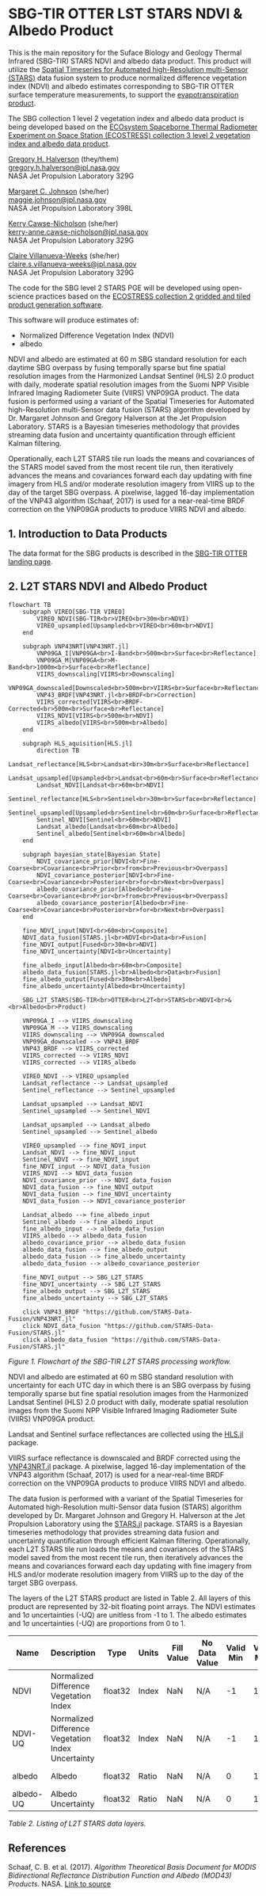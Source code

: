 # SBG-TIR OTTER LST STARS NDVI & Albedo Product

This is the main repository for the Suface Biology and Geology Thermal Infrared (SBG-TIR) STARS NDVI and albedo data product. This product will utilize the [Spatial Timeseries for Automated high-Resolution multi-Sensor (STARS)](https://github.com/STARS-Data-Fusion) data fusion system to produce normalized difference vegetation index (NDVI) and albedo estimates corresponding to SBG-TIR OTTER surface temperature measurements, to support the [evapotranspiration product](https://github.com/sbg-tir/SBG-TIR-L3-ET).

The SBG collection 1 level 2 vegetation index and albedo data product is being developed based on the [ECOsystem Spaceborne Thermal Radiometer Experiment on Space Station (ECOSTRESS) collection 3 level 2 vegetation index and albedo data product](https://github.com/ECOSTRESS-Collection-3/ECOv003-L2-STARS).

[Gregory H. Halverson](https://github.com/gregory-halverson-jpl) (they/them)<br>
[gregory.h.halverson@jpl.nasa.gov](mailto:gregory.h.halverson@jpl.nasa.gov)<br>
NASA Jet Propulsion Laboratory 329G

[Margaret C. Johnson](https://github.com/majohnso) (she/her)<br>
[maggie.johnson@jpl.nasa.gov](mailto:maggie.johnson@jpl.nasa.gov)<br>
NASA Jet Propulsion Laboratory 398L

[Kerry Cawse-Nicholson](https://github.com/kcawse) (she/her)<br>
[kerry-anne.cawse-nicholson@jpl.nasa.gov](mailto:kerry-anne.cawse-nicholson@jpl.nasa.gov)<br>
NASA Jet Propulsion Laboratory 329G

[Claire Villanueva-Weeks](https://github.com/clairesvw) (she/her)<br>
[claire.s.villanueva-weeks@jpl.nasa.gov](mailto:claire.s.villanueva-weeks@jpl.nasa.gov)<br>
NASA Jet Propulsion Laboratory 329G

The code for the SBG level 2 STARS PGE will be developed using open-science practices based on the [ECOSTRESS collection 2 gridded and tiled product generation software](https://github.com/ECOSTRESS-Collection-2/ECOSTRESS-Collection-2).

This software will produce estimates of:
- Normalized Difference Vegetation Index (NDVI)
- albedo

NDVI and albedo are estimated at 60 m SBG standard resolution for each daytime SBG overpass by fusing temporally sparse but fine spatial resolution images from the Harmonized Landsat Sentinel (HLS) 2.0 product with daily, moderate spatial resolution images from the Suomi NPP Visible Infrared Imaging Radiometer Suite (VIIRS) VNP09GA product. The data fusion is performed using a variant of the Spatial Timeseries for Automated high-Resolution multi-Sensor data fusion (STARS) algorithm developed by Dr. Margaret Johnson and Gregory Halverson at the Jet Propulsion Laboratory. STARS is a Bayesian timeseries methodology that provides streaming data fusion and uncertainty quantification through efficient Kalman filtering.

Operationally, each L2T STARS tile run loads the means and covariances of the STARS model saved from the most recent tile run, then iteratively advances the means and covariances forward each day updating with fine imagery from HLS and/or moderate resolution imagery from VIIRS up to the day of the target SBG overpass. A pixelwise, lagged 16-day implementation of the VNP43 algorithm (Schaaf, 2017) is used for a near-real-time BRDF correction on the VNP09GA products to produce VIIRS NDVI and albedo.

## 1. Introduction to Data Products

The data format for the SBG products is described in the [SBG-TIR OTTER landing page](https://github.com/sbg-tir).

## 2. L2T STARS NDVI and Albedo Product

```mermaid
flowchart TB
    subgraph VIREO[SBG-TIR VIREO]
        VIREO_NDVI(SBG-TIR<br>VIREO<br>30m<br>NDVI)
        VIREO_upsampled[Upsampled<br>VIREO<br>60m<br>NDVI]
    end

    subgraph VNP43NRT[VNP43NRT.jl]
        VNP09GA_I[VNP09GA<br>I-Band<br>500m<br>Surface<br>Reflectance]
        VNP09GA_M[VNP09GA<br>M-Band<br>1000m<br>Surface<br>Reflectance]
        VIIRS_downscaling[VIIRS<br>Downscaling]
        VNP09GA_downscaled[Downscaled<br>500m<br>VIIRS<br>Surface<br>Reflectance]
        VNP43_BRDF[VNP43NRT.jl<br>BRDF<br>Correction]
        VIIRS_corrected[VIIRS<br>BRDF-Corrected<br>500m<br>Surface<br>Reflectance]
        VIIRS_NDVI[VIIRS<br>500m<br>NDVI]
        VIIRS_albedo[VIIRS<br>500m<br>Albedo]
    end

    subgraph HLS_aquisition[HLS.jl]
        direction TB
        Landsat_reflectance[HLS<br>Landsat<br>30m<br>Surface<br>Reflectance]
        Landsat_upsampled[Upsampled<br>Landsat<br>60m<br>Surface<br>Reflectance]
        Landsat_NDVI[Landsat<br>60m<br>NDVI]
        Sentinel_reflectance[HLS<br>Sentinel<br>30m<br>Surface<br>Reflectance]
        Sentinel_upsampled[Upsampled<br>Sentinel<br>60m<br>Surface<br>Reflectance]
        Sentinel_NDVI[Sentinel<br>60m<br>NDVI]
        Landsat_albedo[Landsat<br>60m<br>Albedo]
        Sentinel_albedo[Sentinel<br>60m<br>Albedo]
    end

    subgraph bayesian_state[Bayesian State]
        NDVI_covariance_prior[NDVI<br>Fine-Coarse<br>Covariance<br>Prior<br>from<br>Previous<br>Overpass]
        NDVI_covariance_posterior[NDVI<br>Fine-Coarse<br>Covariance<br>Posterior<br>for<br>Next<br>Overpass]
        albedo_covariance_prior[Albedo<br>Fine-Coarse<br>Covariance<br>Prior<br>from<br>Previous<br>Overpass]
        albedo_covariance_posterior[Albedo<br>Fine-Coarse<br>Covariance<br>Posterior<br>for<br>Next<br>Overpass]
    end

    fine_NDVI_input[NDVI<br>60m<br>Composite]
    NDVI_data_fusion[STARS.jl<br>NDVI<br>Data<br>Fusion]
    fine_NDVI_output[Fused<br>30m<br>NDVI]
    fine_NDVI_uncertainty[NDVI<br>Uncertainty]

    fine_albedo_input[Albedo<br>60m<br>Composite]
    albedo_data_fusion[STARS.jl<br>Albedo<br>Data<br>Fusion]
    fine_albedo_output[Fused<br>30m<br>Albedo]
    fine_albedo_uncertainty[Albedo<br>Uncertainty]

    SBG_L2T_STARS(SBG-TIR<br>OTTER<br>L2T<br>STARS<br>NDVI<br>&<br>Albedo<br>Product)

    VNP09GA_I --> VIIRS_downscaling
    VNP09GA_M --> VIIRS_downscaling
    VIIRS_downscaling --> VNP09GA_downscaled
    VNP09GA_downscaled --> VNP43_BRDF
    VNP43_BRDF --> VIIRS_corrected
    VIIRS_corrected --> VIIRS_NDVI
    VIIRS_corrected --> VIIRS_albedo

    VIREO_NDVI --> VIREO_upsampled
    Landsat_reflectance --> Landsat_upsampled
    Sentinel_reflectance --> Sentinel_upsampled

    Landsat_upsampled --> Landsat_NDVI
    Sentinel_upsampled --> Sentinel_NDVI

    Landsat_upsampled --> Landsat_albedo
    Sentinel_upsampled --> Sentinel_albedo

    VIREO_upsampled --> fine_NDVI_input
    Landsat_NDVI --> fine_NDVI_input
    Sentinel_NDVI --> fine_NDVI_input
    fine_NDVI_input --> NDVI_data_fusion
    VIIRS_NDVI --> NDVI_data_fusion
    NDVI_covariance_prior --> NDVI_data_fusion
    NDVI_data_fusion --> fine_NDVI_output
    NDVI_data_fusion --> fine_NDVI_uncertainty
    NDVI_data_fusion --> NDVI_covariance_posterior

    Landsat_albedo --> fine_albedo_input
    Sentinel_albedo --> fine_albedo_input
    fine_albedo_input --> albedo_data_fusion
    VIIRS_albedo --> albedo_data_fusion
    albedo_covariance_prior --> albedo_data_fusion
    albedo_data_fusion --> fine_albedo_output
    albedo_data_fusion --> fine_albedo_uncertainty
    albedo_data_fusion --> albedo_covariance_posterior

    fine_NDVI_output --> SBG_L2T_STARS
    fine_NDVI_uncertainty --> SBG_L2T_STARS
    fine_albedo_output --> SBG_L2T_STARS
    fine_albedo_uncertainty --> SBG_L2T_STARS

    click VNP43_BRDF "https://github.com/STARS-Data-Fusion/VNP43NRT.jl"
    click NDVI_data_fusion "https://github.com/STARS-Data-Fusion/STARS.jl"
    click albedo_data_fusion "https://github.com/STARS-Data-Fusion/STARS.jl"
```

*Figure 1. Flowchart of the SBG-TIR L2T STARS processing workflow.*

NDVI and albedo are estimated at 60 m SBG standard resolution with uncertainty for each UTC day in which there is an SBG overpass by fusing temporally sparse but fine spatial resolution images from the Harmonized Landsat Sentinel (HLS) 2.0 product with daily, moderate spatial resolution images from the Suomi NPP Visible Infrared Imaging Radiometer Suite (VIIRS) VNP09GA product.

Landsat and Sentinel surface reflectances are collected using the [HLS.jl](https://github.com/STARS-Data-Fusion/HLS.jl) package.

VIIRS surface reflectance is downscaled and BRDF corrected using the [VNP43NRT.jl](https://github.com/STARS-Data-Fusion/VNP43NRT.jl) package. A pixelwise, lagged 16-day implementation of the VNP43 algorithm (Schaaf, 2017) is used for a near-real-time BRDF correction on the VNP09GA products to produce VIIRS NDVI and albedo.

The data fusion is performed with a variant of the Spatial Timeseries for Automated high-Resolution multi-Sensor data fusion (STARS) algorithm developed by Dr. Margaret Johnson and Gregory H. Halverson at the Jet Propulsion Laboratory using the [STARS.jl](https://github.com/STARS-Data-Fusion/STARS.jl) package. STARS is a Bayesian timeseries methodology that provides streaming data fusion and uncertainty quantification through efficient Kalman filtering. Operationally, each L2T STARS tile run loads the means and covariances of the STARS model saved from the most recent tile run, then iteratively advances the means and covariances forward each day updating with fine imagery from HLS and/or moderate resolution imagery from VIIRS up to the day of the target SBG overpass. 

The layers of the L2T STARS product are listed in Table 2. All layers of this product are represented by 32-bit floating point arrays. The NDVI estimates and 1σ uncertainties (-UQ) are unitless from -1 to 1. The albedo estimates and 1σ uncertainties (-UQ) are proportions from 0 to 1. 

| **Name** | **Description** | **Type** | **Units** | **Fill Value** | **No Data Value** | **Valid Min** | **Valid Max** |**Scale Factor** | **Size** |
| --- | --- | --- | --- | --- | --- | --- | --- | --- | -- |
| NDVI | Normalized Difference Vegetation Index | float32 | Index | NaN | N/A | -1 | 1 | N/A | 13.4 mb |
| NDVI-UQ | Normalized Difference Vegetation Index Uncertainty | float32 | Index | NaN | N/A | -1 | 1 | N/A | 13.4 mb |
| albedo | Albedo | float32 | Ratio | NaN | N/A | 0 | 1 | N/A | 13.4 mb |
| albedo-UQ | Albedo Uncertainty | float32 | Ratio | NaN | N/A | 0 | 1 | N/A | 13.4 mb |

*Table 2. Listing of L2T STARS data layers.*

## References

Schaaf, C. B. et al. (2017). *Algorithm Theoretical Basis Document for MODIS Bidirectional Reflectance Distribution Function and Albedo (MOD43) Products*. NASA. [Link to source](https://lpdaac.usgs.gov/documents/110/MOD43_ATBD.pdf)
